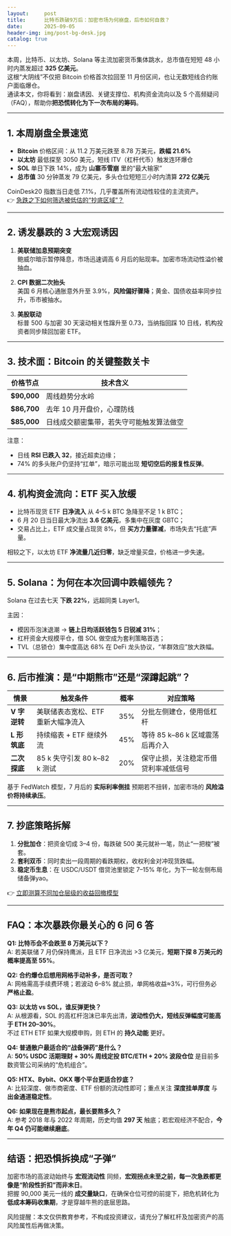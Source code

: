 ```yaml
---
layout:     post
title:      比特币跌破9万后：加密市场为何崩盘，后市如何自救？
date:       2025-09-05
header-img: img/post-bg-desk.jpg
catalog: true
---
```


本周，比特币、以太坊、Solana 等主流加密货币集体跳水，总市值在短短 48 小时内蒸发超过 **325 亿美元**。  
这根“大阴线”不仅把 Bitcoin 价格首次拉回至 11 月份区间，也让无数短线合约账户面临爆仓。  
通读本文，你将看到：崩盘诱因、关键支撑位、机构资金流向以及 5 个高频疑问（FAQ），帮助你**把恐慌转化为下一次布局的筹码**。

---

## 1. 本周崩盘全景速览

- **Bitcoin** 价格区间：从 11.2 万美元跌至 8.78 万美元，**跌幅 21.6%**  
- **以太坊** 最低探至 3050 美元，短线 lTV（杠杆代币）触发连环爆仓  
- **SOL** 单日下跌 14%，成为 **山寨币雪崩** 里的“最大输家”  
- **总市值** 30 分钟蒸发 79 亿美元，多头仓位短短三小时内清算 **272 亿美元**

CoinDesk20 指数当日走低 7.1%，几乎覆盖所有流动性较佳的主流资产。  
👉 [急跌之下如何筛选被低估的“抄底区域”？](https://okxdog.com/)

---

## 2. 诱发暴跌的 3 大宏观诱因

1. **美联储加息预期突变**  
   鲍威尔暗示暂停降息，市场迅速调高 6 月后的贴现率。加密市场流动性溢价被抽血。

2. **CPI 数据二次抬头**  
   美国 6 月核心通胀意外升至 3.9%，**风险偏好骤降**；黄金、国债收益率同步拉升，币市被抽水。

3. **美股联动**  
   标普 500 与加密 30 天滚动相关性蹿升至 0.73，当纳指回踩 10 日线，机构投资者同步赎回加密 ETF。

---

## 3. 技术面：Bitcoin 的关键整数关卡

| 价格节点 | 技术含义 |
| --- | --- |
| **$90,000** | 周线趋势分水岭 |
| **$86,700** | 去年 10 月开盘价，心理防线 |
| **$85,000** | 日线成交额密集带，若失守可能触发算法做空 |

注意：  
- 日线 **RSI 已跌入 32**，接近超卖边缘；  
- 74% 的多头账户仍坚持“扛单”，暗示可能出现 **短切空后的报复性反弹**。

---

## 4. 机构资金流向：ETF 买入放缓

- 比特币现货 ETF **日净流入** 从 4–5 k BTC 急降至不足 1 k BTC；  
- 6 月 20 日当日最大净流出 **3.6 亿美元**，多集中在灰度 GBTC；  
- 交易占比上，ETF 成交量占现货 8%，但 **买方力量骤减**，市场失去“托底”声量。

相较之下，以太坊 ETF **净流量几近归零**，缺乏增量买盘，价格进一步失速。

---

## 5. Solana：为何在本次回调中跌幅领先？

Solana 在过去七天 **下跌 22%**，远超同类 Layer1。

主因：  
- 模因币泡沫退潮 → **链上日均活跃钱包 5 日锐减 31%**；  
- 杠杆资金大规模平仓，借 SOL 做空成为套利策略首选；  
- TVL（总锁仓）集中度高达 68% 在 DeFi 龙头协议，“羊群效应”放大跌幅。

---

## 6. 后市推演：是“中期熊市”还是“深蹲起跳”？

| 情景 | 触发条件 | 概率 | 对应策略 |
| --- | --- | --- | --- |
| **V 字逆转** | 美联储表态宽松、ETF 重新大幅净流入 | 35% | 分批左侧建仓，使用低杠杆 |
| **L 形筑底** | 持续缩表 + ETF 继续外流 | 45% | 等待 85 k–86 k 区域震荡后再介入 |
| **二次探底** | 85 k 失守引发 80 k–82 k 测试 | 20% | 保守止损，关注稳定币借贷利率减低信号 |

基于 FedWatch 模型，7 月后的 **实际利率倒挂** 预期若不扭转，加密市场的 **风险溢价将持续承压**。

---

## 7. 抄底策略拆解

1. **分批加仓**：把资金切成 3–4 份，每跌破 500 美元就补一笔，防止“一把梭”被套。  
2. **套利双币**：同时卖出一段周期的看跌期权，收权利金对冲现货跌幅。  
3. **稳定币生息**：在 USDC/USDT 借贷池里锁定 7–15% 年化，为下一轮左侧布局储备弹yao。  

👉 [立即测算不同加仓层级的收益回撤模型](https://okxdog.com/)

---

## FAQ：本次暴跌你最关心的 6 问 6 答

**Q1: 比特币会不会跌至 8 万美元以下？**  
A: 若美联储 7 月仍保持鹰派，且 ETF 日净流出 >3 亿美元，**短期下探 8 万美元的概率提高至 55%**。

**Q2: 合约爆仓后想用网格手动补多，是否可取？**  
A: 网格需高手续费环境；若波动 6–8% 就止损，单网格收益≈3%，可行但务必 **严格止盈**。

**Q3: 以太坊 vs SOL，谁反弹更快？**  
A: 从根源看，SOL 的高杠杆泡沫已率先出清，**波动性仍大，短线反弹幅度可能高于 ETH 20–30%**。  
不过 ETH ETF 如果大规模申购，则 ETH 的 **持久动能** 更好。

**Q4: 普通散户最适合的“战备弹药”是什么？**  
A: **50% USDC 活期理财 + 30% 周线定投 BTC/ETH + 20% 波段仓位** 是目前多数资管公司采纳的“危机组合”。

**Q5: HTX、Bybit、OKX 哪个平台更适合抄底？**  
A: 比较深度、做市商密度、ETF 份额的流动性即可；重点关注 **深度挂单厚度** 与 **出金通道稳定性**。

**Q6: 如果现在是熊市起点，最长要熬多久？**  
A: 参考 2018 年与 2022 年周期，历史均值 **297 天** 触底；若宏观经济不配合，**今年 Q4 仍可能继续磨底**。

---

## 结语：把恐惧拆换成“子弹”

加密市场的高波动始终与 **宏观流动性** 同频，**宏观拐点未至之前，每一次急跌都更像是“阶段性折扣”而非末日**。  
把握 90,000 美元一线的 **成交量缺口**，在确保仓位可控的前提下，把危机转化为 **低成本筹码收集期**，才是穿越牛熊的底层思路。

风险提醒：本文仅供教育参考，不构成投资建议，请充分了解杠杆及加密资产的高风险属性后再做决策。
